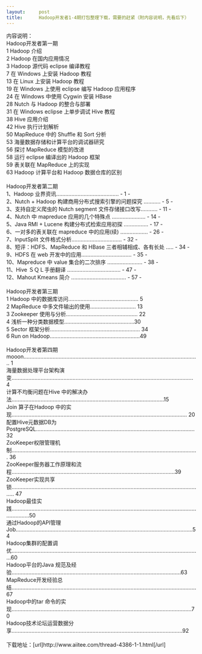 ```yaml
---
layout:     post
title:      Hadoop开发者1-4期打包整理下载，需要的赶紧（附内容说明，先看后下）
---
```

<div id="article_content" class="article_content clearfix csdn-tracking-statistics" data-pid="blog" data-mod="popu_307" data-dsm="post">
								            <link rel="stylesheet" href="https://csdnimg.cn/release/phoenix/template/css/ck_htmledit_views-f76675cdea.css">
						<div class="htmledit_views" id="content_views">
                内容说明：<br>Hadoop开发者第一期<br>1 Hadoop 介绍<br>2 Hadoop 在国内应用情况<br>3 Hadoop 源代码 eclipse 编译教程<br>7 在 Windows 上安装 Hadoop 教程<br>13 在 Linux 上安装 Hadoop 教程<br>19 在 Windows 上使用 eclipse 编写 Hadoop 应用程序<br>24 在 Windows 中使用 Cygwin 安装 HBase<br>28 Nutch 与 Hadoop 的整合与部署<br>31 在 Windows eclipse 上单步调试 Hive 教程<br>38 Hive 应用介绍<br>42 Hive 执行计划解析<br>50 MapReduce 中的 Shuffle 和 Sort 分析<br>53 海量数据存储和计算平台的调试器研究<br>56 探讨 MapReduce 模型的改进<br>58 运行 eclipse 编译出的 Hadoop 框架<br>59 表关联在 MapReduce 上的实现<br>63 Hadoop 计算平台和 Hadoop 数据仓库的区别<br><br>Hadoop开发者第二期<br>1、Hadoop 业界资讯......................................... - 1 - <br>2、Nutch + Hadoop 构建商用分布式搜索引擎的问题探究 ........... - 5 - <br>3、支持自定义爬虫的 Nutch segment 文件存储接口改写........... - 11 - <br>4、Nutch 中 mapreduce 应用的几个特殊点 ...................... - 14 - <br>5、Java RMI + Lucene 构建分布式检索应用初探 ................ - 17 - <br>6、一对多的表关联在 mapreduce 中的应用(续) .................. - 26 - <br>7、InputSplit 文件格式分析................................. - 32 - <br>8、短评：HDFS、MapReduce 和 HBase 三者相辅相成、各有长处 ..... - 34 - <br>9、HDFS 在 web 开发中的应用................................. - 35 - <br>10、Mapreduce 中 value 集合的二次排序 ....................... - 38 - <br>11、Hive ＳＱＬ手册翻译 ................................... - 47 - <br>12、Mahout Kmeans 简介 .................................... - 57 - <br><br>Hadoop开发者第三期<br>1 Hadoop 中的数据库访问.............................................. 5<br>2 MapReduce 中多文件输出的使用.............................. 13<br>3 Zookeeper 使用与分析............................................... 22<br>4 浅析一种分类数据模型..............................................30<br>5 Sector 框架分析........................................................... 34<br>6 Run on Hadoop...........................................................49<br><br>Hadoop开发者第四期<br>mooon................................................................................................................... 1<br>海量数据处理平台架构演变....................................................................................................................... 4<br>计算不均衡问题在Hive 中的解决办法....................................................................................................15<br>Join 算子在Hadoop 中的实现................................................................................................................... 20<br>配置Hive元数据DB为PostgreSQL........................................................................................................32<br>ZooKeeper权限管理机制.......................................................................................................................... 36<br>ZooKeeper服务器工作原理和流程...........................................................................................................39<br>ZooKeeper实现共享锁.............................................................................................................................. 47<br>Hadoop最佳实践........................................................................................................................................50<br>通过Hadoop的API管理Job....................................................................................................................54<br>Hadoop集群的配置调优............................................................................................................................60<br>Hadoop平台的Java 规范及经验...............................................................................................................63<br>MapReduce开发经验总结......................................................................................................................... 67<br>Hadoop中的tar 命令的实现......................................................................................................................70<br>Hadoop技术论坛运营数据分享................................................................................................................92<br><br>下载地址：[url]http://www.aiitee.com/thread-4386-1-1.html[/url]            </div>
                </div>